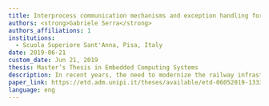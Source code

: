 ```yaml
---
title: Interprocess communication mechanisms and exception handling for a real-time safety-critical kernel
authors: <strong>Gabriele Serra</strong>
authors_affiliations: 1
institutions:
  - Scuola Superiore Sant'Anna, Pisa, Italy
date: 2019-06-21
custom_date: Jun 21, 2019
thesis: Master’s Thesis in Embedded Computing Systems
description: In recent years, the need to modernize the railway infrastructure, both in terms of technology and safety, is pushing many infrastructure managers towards the design of ad-hoc real-time systems for railway management. In such systems, high predictability and security have to be guaranteed in all operating conditions since all monitoring, control, and actuation functions are implemented in software and must be executed under stringent timing constraints. Rete Ferroviaria Italiana S.p.A (RFI), the Italian railway infrastructure manager, aims to develop the next generation railway security system, entirely based on a safety-critical real-time kernel. Within a kernel, the communication and synchronization mechanisms represent one of the basic functionalities and they impact directly on the efficiency and security of the entire system. This thesis was developed within a project managed by the Scuola Superiore Sant’Anna in collaboration with RFI in which the ReTiS Laboratory is responsible for developing a kernel for a real-time operating system. The objective of this thesis consists of designing and implementing an easy to use, well-isolated and efficient method to enable applications running on kernel at the user-level to communicate in a predictable fashion and to allow kernel notifies illegal actions performed by tasks. The development of these mechanisms required a substantial effort, first to evaluate and choose the architecture best suited to the needs of railway applications and after to proceed with the implementation, keeping in line with the stringent regulations required by the industry to proceed to software certification. The architecture selected as the reference model is the one described by the ARINC 653 standard that is the reference standard for avionics applications. The reference model has been redesigned to adapt it to different needs. The mechanism developed provides two different semantics, sampling and queuing. The sampling semantics allows limiting the blocking time and making the system predictable. The queuing semantics keeps the same one-to-many paradigm as the sampling mode and provides a reliable mechanism. Both channel semantics were carefully designed to exploit the performance on multi-core platforms. Experimental results have been finally performed to validate the proposed approach and assess its performance upon an ARM A53 processor.
paper_link: https://etd.adm.unipi.it/theses/available/etd-06052019-133334/
language: eng
---
```

